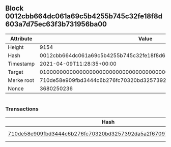 ## Block 0012cbb664dc061a69c5b4255b745c32fe18f8d603a7d75ec63f3b731956ba00

Attribute | Value
--- | ---
Height | 9154
Hash | 0012cbb664dc061a69c5b4255b745c32fe18f8d603a7d75ec63f3b731956ba00
Timestamp | 2021-04-09T11:28:35+00:00
Target | 0100000000000000000000000000000000000000000000000000000000000000
Merke root | 710de58e909fbd3444c6b276fc70320bd3257392da5a2f670977f208ce1b50d6
Nonce | 3680250236

```

```

### Transactions

Hash | Amount
--- | ---
[710de58e909fbd3444c6b276fc70320bd3257392da5a2f670977f208ce1b50d6](710de58e909fbd3444c6b276fc70320bd3257392da5a2f670977f208ce1b50d6.md) | 10.00000000 SKEPTI 
